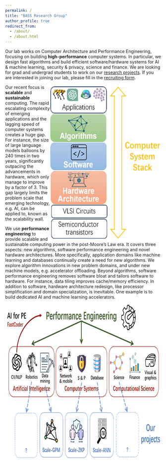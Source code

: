 ```yaml
---
permalink: /
title: "BASS Research Group"
author_profile: true
redirect_from: 
  - /about/
  - /about.html
---
```


Our lab works on Computer Architecture and Performance Engineering, focusing on building **high-performance** computer systems. 
In particular, we design fast algorithms and build efficient software/hardware systems for AI & machine learning, security & privacy, science and finance.
We are looking for grad and undergrad students to work on our [research projects](https://people.csail.mit.edu/xchen/student-oppo.html). 
If you are interested in joining our lab, please fill in the [recruiting form](https://docs.google.com/forms/d/e/1FAIpQLSfAwaRSct0V3gnxntv2CXUK8fum5PHSF3_ZZQlM1pgUO2MwfQ/viewform). 

<img align="right" src='/images/cross-stack.png' width='360' height='500'> 

Our recent focus is **scalable** and **sustainable** computing. 
The rapid escalating complexity of emerging applications and the lagging speed of computer systems creates a huge gap. 
For instance, the size of large language models balloons by 240 times in two years, 
significantly outpacing the advancements in hardware, which only manage to improve by a factor of 3. 
This gap largely limits the problem scale that emerging technology, e.g. AI, can be applied to, known as the scalability wall.

We use **performance engineering** to provide scalable and sustainable computing power in the post-Moore’s Law era. 
It covers three aspects: new algorithms, software performance engineering and novel hardware architectures. 
More specifically, application domains like machine learning and databases continually create a need for new algorithms. 
We explore algorithm innovations in new problem domains, and under new machine models, e.g. accelerator offloading. 
Beyond algorithms, software performance engineering removes software bloat and tailors software to hardware. 
For instance, data tiling improves cache/memory efficiency. 
In addition to software, hardware architecture redesign, like processor simplification and domain
specialization, is inevitable. One example is to build dedicated AI and machine learning accelerators. 

<img src='/images/vision.png' width='900' height='500'> 

